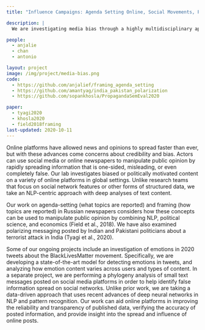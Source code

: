 ```yaml
---
title: "Influence Campaigns: Agenda Setting Online, Social Movements, Polarization"

description: |
  We are investigating media bias through a highly multidisciplinary approach that combines elements from NLP, political science, and economics. We are also working to identify false information spread on social networks through phylogeny analysis.

people:
  - anjalie
  - chan
  - antonio

layout: project
image: /img/project/media-bias.png
code:
  - https://github.com/anjalief/framing_agenda_setting
  - https://github.com/amantyag/india_pakistan_polarization
  - https://github.com/sopankhosla/PropagandaSemEval2020

paper:
  - tyagi2020
  - khosla2020
  - field2018framing
last-updated: 2020-10-11
---
```


Online platforms have allowed news and opinions to spread faster than ever, but with these advances come concerns about credibility and bias. Actors can use social media or online newspapers to manipulate public opinion by rapidly spreading information that is one-sided, misleading, or even completely false. Our lab investigates biased or politically motivated content on a variety of online platforms in global settings. Unlike research teams that focus on social network features or other forms of structured data, we take an NLP-centric approach with deep analyses of text content.

Our work on agenda-setting (what topics are reported) and framing (how topics are reported) in Russian newspapers considers how these concepts can be used to manipulate public opinion by combining NLP, political science, and economics (Field et al., 2018). We have also examined polarizing messaging posted by Indian and Pakistani politicians about a terrorist attack in India (Tyagi et al., 2020).

Some of our ongoing projects include an investigation of emotions in 2020 tweets about the BlackLivesMatter movement. Specifically, we are developing a state-of-the-art model for detecting emotions in tweets, and analyzing how emotion content varies across users and types of content. In a separate project, we are performing a phylogeny analysis of small text messages posted on social media platforms in order to help identify false information spread on social networks. Unlike prior work, we are taking a data-driven approach that uses recent advances of deep neural networks in NLP and pattern recognition. Our work can aid online platforms in improving the reliability and transparency of published data, verifying the accuracy of posted information, and provide insight into the spread and influence of online posts.